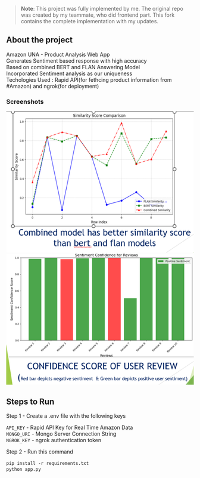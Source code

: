 > **Note**: This project was fully implemented by me. The original repo was created by my teammate, who did frontend part. This fork contains the complete implementation with my updates.
## About the project
Amazon UNA - Product Analysis Web App\
Generates Sentiment based response with high accuracy\
Based on combined BERT and FLAN Answering Model\
Incorporated Sentiment analysis as our uniqueness\
Techologies Used : Rapid API(for fethcing product information from #Amazon) and ngrok(for deployment)

### Screenshots
![Screenshot 1](https://github.com/Abhiudai12/Amazon-UNA/raw/main/una1.png)  
![Screenshot 2](https://github.com/Abhiudai12/Amazon-UNA/raw/main/una2.png)
## Steps to Run

Step 1 - Create a .env file with the following keys

`API_KEY` - Rapid API Key for Real Time Amazon Data\
`MONGO_URI` - Mongo Server Connection String\
`NGROK_KEY` - ngrok authentication token

Step 2 - Run this command

```
pip install -r requirements.txt
python app.py
```

